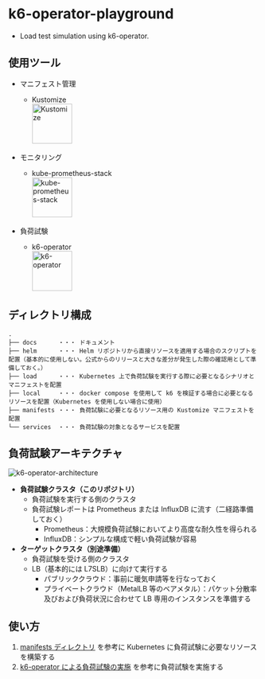 # k6-operator-playground

- Load test simulation using k6-operator.

## 使用ツール

- マニフェスト管理

  - Kustomize<br />
    <img src="https://github.com/GotoRen/k6-operator-playground/assets/63791288/fbd77eb1-da77-40ce-bf4d-ba8c5fdb1f38" alt="Kustomize" width="80">

- モニタリング

  - kube-prometheus-stack<br />
    <img src="https://github.com/GotoRen/k6-operator-playground/assets/63791288/5b7a359f-f450-48bc-9024-6c5e1f33da17" alt="kube-prometheus-stack" width="80">

- 負荷試験
  - k6-operator<br />
    <img src="https://github.com/GotoRen/k6-operator-playground/assets/63791288/2d1f5906-ae71-4310-ad68-482e7d991783" alt="k6-operator" width="80">

## ディレクトリ構成

```
.
├── docs      ・・・ ドキュメント
├── helm      ・・・ Helm リポジトリから直接リソースを適用する場合のスクリプトを配置（基本的に使用しない。公式からのリリースと大きな差分が発生した際の確認用として準備しておく。）
├── load      ・・・ Kubernetes 上で負荷試験を実行する際に必要となるシナリオとマニフェストを配置
├── local     ・・・ docker compose を使用して k6 を検証する場合に必要となるリソースを配置（Kubernetes を使用しない場合に使用）
├── manifests ・・・ 負荷試験に必要となるリソース用の Kustomize マニフェストを配置
└── services  ・・・ 負荷試験の対象となるサービスを配置
```

## 負荷試験アーキテクチャ

![k6-operator-architecture](https://github.com/GotoRen/k6-operator-playground/assets/63791288/8c65d565-b920-4b0b-8a95-797267e82a41)

- **負荷試験クラスタ（このリポジトリ）**
  - 負荷試験を実行する側のクラスタ
  - 負荷試験レポートは Prometheus または InfluxDB に流す（二経路準備しておく）
    - Prometheus：大規模負荷試験においてより高度な耐久性を得られる
    - InfluxDB：シンプルな構成で軽い負荷試験が容易
- **ターゲットクラスタ（別途準備）**
  - 負荷試験を受ける側のクラスタ
  - LB（基本的には L7SLB）に向けて実行する
    - パブリッククラウド：事前に暖気申請等を行なっておく
    - プライベートクラウド（MetalLB 等のベアメタル）：パケット分散率及びおよび負荷状況に合わせて LB 専用のインスタンスを準備する

## 使い方

1. [manifests ディレクトリ](./manifests/README.md) を参考に Kubernetes に負荷試験に必要なリソースを構築する
2. [k6-operator による負荷試験の実施](./docs/03_k6-operator.md) を参考に負荷試験を実施する
